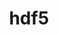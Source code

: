 ---
title: "hdf5"
layout: cache
categories: [package, develop-2023-11-26]
meta: {"versions": ["1.10.7", "1.12.2", "1.14.3", "1.8.23"], "compilers": ["cce@=15.0.1", "gcc@=10.3.0", "gcc@=11.1.0", "gcc@=11.3.0", "gcc@=11.4.0", "gcc@=7.3.1", "gcc@=7.5.0", "gcc@=9.4.0"], "oss": ["amzn2", "rhel8", "sle_hpc15", "ubuntu18.04", "ubuntu20.04", "ubuntu22.04"], "platforms": ["linux"], "targets": ["aarch64", "neoverse_n1", "neoverse_v1", "ppc64le", "x86_64_v3", "x86_64_v4", "zen4"], "stacks": ["aws-isc", "aws-isc-aarch64", "data-vis-sdk", "e4s", "e4s-cray-rhel", "e4s-cray-sles", "e4s-neoverse_v1", "e4s-oneapi", "e4s-power", "e4s-rocm-external", "ml-linux-x86_64-cpu", "ml-linux-x86_64-cuda", "ml-linux-x86_64-rocm", "radiuss", "radiuss-aws", "radiuss-aws-aarch64", "root", "tutorial"], "num_specs": 43, "num_specs_by_stack": {"root": 43, "radiuss-aws-aarch64": 4, "aws-isc-aarch64": 2, "radiuss-aws": 2, "aws-isc": 1, "e4s-cray-rhel": 3, "e4s-cray-sles": 3, "radiuss": 3, "e4s-neoverse_v1": 4, "e4s-power": 4, "data-vis-sdk": 2, "e4s": 7, "e4s-rocm-external": 2, "e4s-oneapi": 4, "ml-linux-x86_64-rocm": 1, "ml-linux-x86_64-cuda": 1, "ml-linux-x86_64-cpu": 1, "tutorial": 3}}
spec_details: [{"hash": "v3cf7qsuj35w35t4s47f5d5impaof2ic", "compiler": "gcc@=7.3.1", "versions": ["1.8.23"], "os": "amzn2", "platform": "linux", "target": "aarch64", "variants": ["api=default", "build_system=cmake", "build_type=Release", "~cxx", "~fortran", "generator=make", "~hl", "~ipo", "+mpi", "+shared", "~szip", "~threadsafe", "+tools"], "stacks": ["root", "radiuss-aws-aarch64"], "size": "-", "tarball": "https://binaries.spack.io/develop-2023-11-26/build_cache/linux-amzn2-aarch64/gcc-7.3.1/hdf5-1.8.23/linux-amzn2-aarch64-gcc-7.3.1-hdf5-1.8.23-v3cf7qsuj35w35t4s47f5d5impaof2ic.spack"}, {"hash": "etpt4c3h3scxmmwo4p4zms2cuyiboxdl", "compiler": "gcc@=7.3.1", "versions": ["1.14.3"], "os": "amzn2", "platform": "linux", "target": "aarch64", "variants": ["api=default", "build_system=cmake", "build_type=Release", "~cxx", "~fortran", "generator=make", "~hl", "~ipo", "~java", "~map", "+mpi", "+shared", "~subfiling", "~szip", "~threadsafe", "+tools"], "stacks": ["root", "radiuss-aws-aarch64"], "size": "-", "tarball": "https://binaries.spack.io/develop-2023-11-26/build_cache/linux-amzn2-aarch64/gcc-7.3.1/hdf5-1.14.3/linux-amzn2-aarch64-gcc-7.3.1-hdf5-1.14.3-etpt4c3h3scxmmwo4p4zms2cuyiboxdl.spack"}, {"hash": "wqbqm3623idi4ngunk5ch5hkcctk63pv", "compiler": "gcc@=7.3.1", "versions": ["1.14.3"], "os": "amzn2", "platform": "linux", "target": "aarch64", "variants": ["api=default", "build_system=cmake", "build_type=Release", "~cxx", "+fortran", "generator=make", "+hl", "~ipo", "~java", "~map", "+mpi", "+shared", "~subfiling", "~szip", "~threadsafe", "+tools"], "stacks": ["aws-isc-aarch64", "root"], "size": "-", "tarball": "https://binaries.spack.io/develop-2023-11-26/build_cache/linux-amzn2-aarch64/gcc-7.3.1/hdf5-1.14.3/linux-amzn2-aarch64-gcc-7.3.1-hdf5-1.14.3-wqbqm3623idi4ngunk5ch5hkcctk63pv.spack"}, {"hash": "6vji5msa6h6xidbjdxvunxklaggbspqk", "compiler": "gcc@=7.3.1", "versions": ["1.14.3"], "os": "amzn2", "platform": "linux", "target": "neoverse_n1", "variants": ["api=default", "build_system=cmake", "build_type=Release", "~cxx", "~fortran", "generator=make", "~hl", "~ipo", "~java", "~map", "+mpi", "+shared", "~subfiling", "~szip", "~threadsafe", "+tools"], "stacks": ["root", "radiuss-aws-aarch64"], "size": "-", "tarball": "https://binaries.spack.io/develop-2023-11-26/build_cache/linux-amzn2-neoverse_n1/gcc-7.3.1/hdf5-1.14.3/linux-amzn2-neoverse_n1-gcc-7.3.1-hdf5-1.14.3-6vji5msa6h6xidbjdxvunxklaggbspqk.spack"}, {"hash": "zcrxa3rcfl5imwdiy6is7ivxauawwree", "compiler": "gcc@=7.3.1", "versions": ["1.8.23"], "os": "amzn2", "platform": "linux", "target": "neoverse_n1", "variants": ["api=default", "build_system=cmake", "build_type=Release", "~cxx", "~fortran", "generator=make", "~hl", "~ipo", "+mpi", "+shared", "~szip", "~threadsafe", "+tools"], "stacks": ["root", "radiuss-aws-aarch64"], "size": "-", "tarball": "https://binaries.spack.io/develop-2023-11-26/build_cache/linux-amzn2-neoverse_n1/gcc-7.3.1/hdf5-1.8.23/linux-amzn2-neoverse_n1-gcc-7.3.1-hdf5-1.8.23-zcrxa3rcfl5imwdiy6is7ivxauawwree.spack"}, {"hash": "ch5sdmzsg6xqsky35uso5swhoy5ljwdx", "compiler": "gcc@=7.3.1", "versions": ["1.14.3"], "os": "amzn2", "platform": "linux", "target": "neoverse_n1", "variants": ["api=default", "build_system=cmake", "build_type=Release", "~cxx", "+fortran", "generator=make", "+hl", "~ipo", "~java", "~map", "+mpi", "+shared", "~subfiling", "~szip", "~threadsafe", "+tools"], "stacks": ["aws-isc-aarch64", "root"], "size": "-", "tarball": "https://binaries.spack.io/develop-2023-11-26/build_cache/linux-amzn2-neoverse_n1/gcc-7.3.1/hdf5-1.14.3/linux-amzn2-neoverse_n1-gcc-7.3.1-hdf5-1.14.3-ch5sdmzsg6xqsky35uso5swhoy5ljwdx.spack"}, {"hash": "mapw3aaffih5my4l3xgy7mjn6kt5y3h2", "compiler": "gcc@=7.3.1", "versions": ["1.8.23"], "os": "amzn2", "platform": "linux", "target": "x86_64_v3", "variants": ["api=default", "build_system=cmake", "build_type=Release", "~cxx", "~fortran", "generator=make", "~hl", "~ipo", "+mpi", "+shared", "~szip", "~threadsafe", "+tools"], "stacks": ["root", "radiuss-aws"], "size": "-", "tarball": "https://binaries.spack.io/develop-2023-11-26/build_cache/linux-amzn2-x86_64_v3/gcc-7.3.1/hdf5-1.8.23/linux-amzn2-x86_64_v3-gcc-7.3.1-hdf5-1.8.23-mapw3aaffih5my4l3xgy7mjn6kt5y3h2.spack"}, {"hash": "6xyv52e7ah2wilv5i3yun3e5tgcvoxqv", "compiler": "gcc@=7.3.1", "versions": ["1.14.3"], "os": "amzn2", "platform": "linux", "target": "x86_64_v3", "variants": ["api=default", "build_system=cmake", "build_type=Release", "~cxx", "~fortran", "generator=make", "~hl", "~ipo", "~java", "~map", "+mpi", "+shared", "~subfiling", "~szip", "~threadsafe", "+tools"], "stacks": ["root", "radiuss-aws"], "size": "-", "tarball": "https://binaries.spack.io/develop-2023-11-26/build_cache/linux-amzn2-x86_64_v3/gcc-7.3.1/hdf5-1.14.3/linux-amzn2-x86_64_v3-gcc-7.3.1-hdf5-1.14.3-6xyv52e7ah2wilv5i3yun3e5tgcvoxqv.spack"}, {"hash": "7qhgyfhj2kmlkurqjge57cbneooue7df", "compiler": "gcc@=7.3.1", "versions": ["1.14.3"], "os": "amzn2", "platform": "linux", "target": "x86_64_v3", "variants": ["api=default", "build_system=cmake", "build_type=Release", "~cxx", "+fortran", "generator=make", "+hl", "~ipo", "~java", "~map", "+mpi", "+shared", "~subfiling", "~szip", "~threadsafe", "+tools"], "stacks": ["aws-isc", "root"], "size": "-", "tarball": "https://binaries.spack.io/develop-2023-11-26/build_cache/linux-amzn2-x86_64_v3/gcc-7.3.1/hdf5-1.14.3/linux-amzn2-x86_64_v3-gcc-7.3.1-hdf5-1.14.3-7qhgyfhj2kmlkurqjge57cbneooue7df.spack"}, {"hash": "t44wqsun4jmyeqtoircvgyxexhmeari7", "compiler": "cce@=15.0.1", "versions": ["1.8.23"], "os": "rhel8", "platform": "linux", "target": "zen4", "variants": ["api=default", "build_system=cmake", "build_type=Release", "~cxx", "+fortran", "generator=make", "+hl", "~ipo", "+mpi", "+shared", "~szip", "~threadsafe", "+tools"], "stacks": ["root", "e4s-cray-rhel"], "size": "-", "tarball": "https://binaries.spack.io/develop-2023-11-26/build_cache/linux-rhel8-zen4/cce-15.0.1/hdf5-1.8.23/linux-rhel8-zen4-cce-15.0.1-hdf5-1.8.23-t44wqsun4jmyeqtoircvgyxexhmeari7.spack"}, {"hash": "mdlyknwalesx3hq3q7sdhvksffvehyh2", "compiler": "cce@=15.0.1", "versions": ["1.14.3"], "os": "rhel8", "platform": "linux", "target": "zen4", "variants": ["api=default", "build_system=cmake", "build_type=Release", "~cxx", "+fortran", "generator=make", "+hl", "~ipo", "~java", "~map", "+mpi", "+shared", "~subfiling", "~szip", "+threadsafe", "+tools"], "stacks": ["root", "e4s-cray-rhel"], "size": "-", "tarball": "https://binaries.spack.io/develop-2023-11-26/build_cache/linux-rhel8-zen4/cce-15.0.1/hdf5-1.14.3/linux-rhel8-zen4-cce-15.0.1-hdf5-1.14.3-mdlyknwalesx3hq3q7sdhvksffvehyh2.spack"}, {"hash": "ji5jxsf2noz74lmxjtpadbdxx23nb6ua", "compiler": "cce@=15.0.1", "versions": ["1.14.3"], "os": "rhel8", "platform": "linux", "target": "zen4", "variants": ["api=default", "build_system=cmake", "build_type=Release", "~cxx", "+fortran", "generator=make", "+hl", "~ipo", "~java", "~map", "+mpi", "+shared", "~subfiling", "~szip", "~threadsafe", "+tools"], "stacks": ["root", "e4s-cray-rhel"], "size": "-", "tarball": "https://binaries.spack.io/develop-2023-11-26/build_cache/linux-rhel8-zen4/cce-15.0.1/hdf5-1.14.3/linux-rhel8-zen4-cce-15.0.1-hdf5-1.14.3-ji5jxsf2noz74lmxjtpadbdxx23nb6ua.spack"}, {"hash": "pxwx6mrbrml2yosn4rgnombetjdjdyav", "compiler": "gcc@=10.3.0", "versions": ["1.8.23"], "os": "sle_hpc15", "platform": "linux", "target": "x86_64_v4", "variants": ["api=default", "build_system=cmake", "build_type=Release", "~cxx", "+fortran", "generator=make", "+hl", "~ipo", "+mpi", "+shared", "~szip", "~threadsafe", "+tools"], "stacks": ["e4s-cray-sles", "root"], "size": "-", "tarball": "https://binaries.spack.io/develop-2023-11-26/build_cache/linux-sle_hpc15-x86_64_v4/gcc-10.3.0/hdf5-1.8.23/linux-sle_hpc15-x86_64_v4-gcc-10.3.0-hdf5-1.8.23-pxwx6mrbrml2yosn4rgnombetjdjdyav.spack"}, {"hash": "k4fhj6tupqe4b6a7ntte7nvxwfxbqqp2", "compiler": "gcc@=10.3.0", "versions": ["1.14.3"], "os": "sle_hpc15", "platform": "linux", "target": "x86_64_v4", "variants": ["api=default", "build_system=cmake", "build_type=Release", "~cxx", "+fortran", "generator=make", "+hl", "~ipo", "~java", "~map", "+mpi", "+shared", "~subfiling", "~szip", "~threadsafe", "+tools"], "stacks": ["e4s-cray-sles", "root"], "size": "-", "tarball": "https://binaries.spack.io/develop-2023-11-26/build_cache/linux-sle_hpc15-x86_64_v4/gcc-10.3.0/hdf5-1.14.3/linux-sle_hpc15-x86_64_v4-gcc-10.3.0-hdf5-1.14.3-k4fhj6tupqe4b6a7ntte7nvxwfxbqqp2.spack"}, {"hash": "xjkowkdjppxxtxdi4yrnlmnt777tofal", "compiler": "gcc@=10.3.0", "versions": ["1.14.3"], "os": "sle_hpc15", "platform": "linux", "target": "x86_64_v4", "variants": ["api=default", "build_system=cmake", "build_type=Release", "~cxx", "+fortran", "generator=make", "+hl", "~ipo", "~java", "~map", "+mpi", "+shared", "~subfiling", "~szip", "+threadsafe", "+tools"], "stacks": ["e4s-cray-sles", "root"], "size": "-", "tarball": "https://binaries.spack.io/develop-2023-11-26/build_cache/linux-sle_hpc15-x86_64_v4/gcc-10.3.0/hdf5-1.14.3/linux-sle_hpc15-x86_64_v4-gcc-10.3.0-hdf5-1.14.3-xjkowkdjppxxtxdi4yrnlmnt777tofal.spack"}, {"hash": "ngofwkrv52q7lbrxe35i6mg5cu6fgfjt", "compiler": "gcc@=7.5.0", "versions": ["1.8.23"], "os": "ubuntu18.04", "platform": "linux", "target": "x86_64_v3", "variants": ["api=default", "build_system=cmake", "build_type=Release", "~cxx", "~fortran", "generator=make", "~hl", "~ipo", "+mpi", "+shared", "~szip", "~threadsafe", "+tools"], "stacks": ["root", "radiuss"], "size": "-", "tarball": "https://binaries.spack.io/develop-2023-11-26/build_cache/linux-ubuntu18.04-x86_64_v3/gcc-7.5.0/hdf5-1.8.23/linux-ubuntu18.04-x86_64_v3-gcc-7.5.0-hdf5-1.8.23-ngofwkrv52q7lbrxe35i6mg5cu6fgfjt.spack"}, {"hash": "yoqg3erz4kxgsildo5oreuggteksbzbm", "compiler": "gcc@=7.5.0", "versions": ["1.14.3"], "os": "ubuntu18.04", "platform": "linux", "target": "x86_64_v3", "variants": ["api=default", "build_system=cmake", "build_type=Release", "~cxx", "~fortran", "generator=make", "~hl", "~ipo", "~java", "~map", "+mpi", "+shared", "~subfiling", "~szip", "~threadsafe", "+tools"], "stacks": ["root", "radiuss"], "size": "-", "tarball": "https://binaries.spack.io/develop-2023-11-26/build_cache/linux-ubuntu18.04-x86_64_v3/gcc-7.5.0/hdf5-1.14.3/linux-ubuntu18.04-x86_64_v3-gcc-7.5.0-hdf5-1.14.3-yoqg3erz4kxgsildo5oreuggteksbzbm.spack"}, {"hash": "c7psbd6n7lq3n5rjgpio33lbmm6k5kj3", "compiler": "gcc@=7.5.0", "versions": ["1.8.23"], "os": "ubuntu18.04", "platform": "linux", "target": "x86_64_v3", "variants": ["api=default", "build_system=cmake", "build_type=Release", "~cxx", "~fortran", "generator=make", "~hl", "~ipo", "+mpi", "+shared", "~szip", "~threadsafe", "+tools"], "stacks": ["root", "radiuss"], "size": "-", "tarball": "https://binaries.spack.io/develop-2023-11-26/build_cache/linux-ubuntu18.04-x86_64_v3/gcc-7.5.0/hdf5-1.8.23/linux-ubuntu18.04-x86_64_v3-gcc-7.5.0-hdf5-1.8.23-c7psbd6n7lq3n5rjgpio33lbmm6k5kj3.spack"}, {"hash": "gybfk7vu6exf7jdxqobie3meqdh7m4od", "compiler": "gcc@=11.4.0", "versions": ["1.14.3"], "os": "ubuntu20.04", "platform": "linux", "target": "neoverse_v1", "variants": ["api=default", "build_system=cmake", "build_type=Release", "~cxx", "+fortran", "generator=make", "+hl", "~ipo", "~java", "~map", "+mpi", "+shared", "~subfiling", "~szip", "+threadsafe", "+tools"], "stacks": ["root", "e4s-neoverse_v1"], "size": "-", "tarball": "https://binaries.spack.io/develop-2023-11-26/build_cache/linux-ubuntu20.04-neoverse_v1/gcc-11.4.0/hdf5-1.14.3/linux-ubuntu20.04-neoverse_v1-gcc-11.4.0-hdf5-1.14.3-gybfk7vu6exf7jdxqobie3meqdh7m4od.spack"}, {"hash": "4fizzp6tn6wpw2mpcdk2rronhifgj3jm", "compiler": "gcc@=11.4.0", "versions": ["1.14.3"], "os": "ubuntu20.04", "platform": "linux", "target": "neoverse_v1", "variants": ["api=default", "build_system=cmake", "build_type=Release", "~cxx", "+fortran", "generator=make", "+hl", "~ipo", "~java", "~map", "+mpi", "+shared", "~subfiling", "~szip", "~threadsafe", "+tools"], "stacks": ["root", "e4s-neoverse_v1"], "size": "-", "tarball": "https://binaries.spack.io/develop-2023-11-26/build_cache/linux-ubuntu20.04-neoverse_v1/gcc-11.4.0/hdf5-1.14.3/linux-ubuntu20.04-neoverse_v1-gcc-11.4.0-hdf5-1.14.3-4fizzp6tn6wpw2mpcdk2rronhifgj3jm.spack"}, {"hash": "53vdfniecqm6dwhtx5gvbt3oyo5zdn34", "compiler": "gcc@=11.4.0", "versions": ["1.8.23"], "os": "ubuntu20.04", "platform": "linux", "target": "neoverse_v1", "variants": ["api=default", "build_system=cmake", "build_type=Release", "~cxx", "+fortran", "generator=make", "+hl", "~ipo", "+mpi", "+shared", "~szip", "~threadsafe", "+tools"], "stacks": ["root", "e4s-neoverse_v1"], "size": "-", "tarball": "https://binaries.spack.io/develop-2023-11-26/build_cache/linux-ubuntu20.04-neoverse_v1/gcc-11.4.0/hdf5-1.8.23/linux-ubuntu20.04-neoverse_v1-gcc-11.4.0-hdf5-1.8.23-53vdfniecqm6dwhtx5gvbt3oyo5zdn34.spack"}, {"hash": "ug2ciq2lwvtmip3xhy6ywbqh2bfg7wz3", "compiler": "gcc@=11.4.0", "versions": ["1.8.23"], "os": "ubuntu20.04", "platform": "linux", "target": "neoverse_v1", "variants": ["api=default", "build_system=cmake", "build_type=Release", "~cxx", "+fortran", "generator=make", "+hl", "~ipo", "+mpi", "+shared", "~szip", "~threadsafe", "+tools"], "stacks": ["root", "e4s-neoverse_v1"], "size": "-", "tarball": "https://binaries.spack.io/develop-2023-11-26/build_cache/linux-ubuntu20.04-neoverse_v1/gcc-11.4.0/hdf5-1.8.23/linux-ubuntu20.04-neoverse_v1-gcc-11.4.0-hdf5-1.8.23-ug2ciq2lwvtmip3xhy6ywbqh2bfg7wz3.spack"}, {"hash": "zfbb35e46cjtxxmxfdzodm4pyke2dem7", "compiler": "gcc@=9.4.0", "versions": ["1.14.3"], "os": "ubuntu20.04", "platform": "linux", "target": "ppc64le", "variants": ["api=default", "build_system=cmake", "build_type=Release", "~cxx", "+fortran", "generator=make", "+hl", "~ipo", "~java", "~map", "+mpi", "+shared", "~subfiling", "~szip", "~threadsafe", "+tools"], "stacks": ["root", "e4s-power"], "size": "-", "tarball": "https://binaries.spack.io/develop-2023-11-26/build_cache/linux-ubuntu20.04-ppc64le/gcc-9.4.0/hdf5-1.14.3/linux-ubuntu20.04-ppc64le-gcc-9.4.0-hdf5-1.14.3-zfbb35e46cjtxxmxfdzodm4pyke2dem7.spack"}, {"hash": "hpxrrfk7qgr7udn3bdltuov6w7bx2jrd", "compiler": "gcc@=9.4.0", "versions": ["1.14.3"], "os": "ubuntu20.04", "platform": "linux", "target": "ppc64le", "variants": ["api=default", "build_system=cmake", "build_type=Release", "~cxx", "+fortran", "generator=make", "+hl", "~ipo", "~java", "~map", "+mpi", "+shared", "~subfiling", "~szip", "+threadsafe", "+tools"], "stacks": ["root", "e4s-power"], "size": "-", "tarball": "https://binaries.spack.io/develop-2023-11-26/build_cache/linux-ubuntu20.04-ppc64le/gcc-9.4.0/hdf5-1.14.3/linux-ubuntu20.04-ppc64le-gcc-9.4.0-hdf5-1.14.3-hpxrrfk7qgr7udn3bdltuov6w7bx2jrd.spack"}, {"hash": "jvwrj4le6rfqq2fr6tybxoisatctooi3", "compiler": "gcc@=9.4.0", "versions": ["1.8.23"], "os": "ubuntu20.04", "platform": "linux", "target": "ppc64le", "variants": ["api=default", "build_system=cmake", "build_type=Release", "~cxx", "+fortran", "generator=make", "+hl", "~ipo", "+mpi", "+shared", "~szip", "~threadsafe", "+tools"], "stacks": ["root", "e4s-power"], "size": "-", "tarball": "https://binaries.spack.io/develop-2023-11-26/build_cache/linux-ubuntu20.04-ppc64le/gcc-9.4.0/hdf5-1.8.23/linux-ubuntu20.04-ppc64le-gcc-9.4.0-hdf5-1.8.23-jvwrj4le6rfqq2fr6tybxoisatctooi3.spack"}, {"hash": "impoztcvmlqs4tspd4vczktezklj7ods", "compiler": "gcc@=9.4.0", "versions": ["1.8.23"], "os": "ubuntu20.04", "platform": "linux", "target": "ppc64le", "variants": ["api=default", "build_system=cmake", "build_type=Release", "~cxx", "+fortran", "generator=make", "+hl", "~ipo", "+mpi", "+shared", "~szip", "~threadsafe", "+tools"], "stacks": ["root", "e4s-power"], "size": "-", "tarball": "https://binaries.spack.io/develop-2023-11-26/build_cache/linux-ubuntu20.04-ppc64le/gcc-9.4.0/hdf5-1.8.23/linux-ubuntu20.04-ppc64le-gcc-9.4.0-hdf5-1.8.23-impoztcvmlqs4tspd4vczktezklj7ods.spack"}, {"hash": "c3v3meone3vttayer6cvrivwuugtxp7i", "compiler": "gcc@=11.1.0", "versions": ["1.14.3"], "os": "ubuntu20.04", "platform": "linux", "target": "x86_64_v3", "variants": ["api=default", "build_system=cmake", "build_type=Release", "~cxx", "+fortran", "generator=make", "+hl", "~ipo", "~java", "~map", "+mpi", "+shared", "~subfiling", "~szip", "+threadsafe", "+tools"], "stacks": ["root", "data-vis-sdk"], "size": "-", "tarball": "https://binaries.spack.io/develop-2023-11-26/build_cache/linux-ubuntu20.04-x86_64_v3/gcc-11.1.0/hdf5-1.14.3/linux-ubuntu20.04-x86_64_v3-gcc-11.1.0-hdf5-1.14.3-c3v3meone3vttayer6cvrivwuugtxp7i.spack"}, {"hash": "nvsgmdsjerdtpsnmrm5xa2hvuqn5uvdu", "compiler": "gcc@=11.1.0", "versions": ["1.14.3"], "os": "ubuntu20.04", "platform": "linux", "target": "x86_64_v3", "variants": ["api=default", "build_system=cmake", "build_type=Release", "~cxx", "+fortran", "generator=make", "+hl", "~ipo", "~java", "~map", "+mpi", "+shared", "~subfiling", "~szip", "+threadsafe", "+tools"], "stacks": ["root", "data-vis-sdk"], "size": "-", "tarball": "https://binaries.spack.io/develop-2023-11-26/build_cache/linux-ubuntu20.04-x86_64_v3/gcc-11.1.0/hdf5-1.14.3/linux-ubuntu20.04-x86_64_v3-gcc-11.1.0-hdf5-1.14.3-nvsgmdsjerdtpsnmrm5xa2hvuqn5uvdu.spack"}, {"hash": "4aur67iapkdgumyse67qq3brv6liiyt4", "compiler": "gcc@=11.4.0", "versions": ["1.12.2"], "os": "ubuntu20.04", "platform": "linux", "target": "x86_64_v3", "variants": ["api=default", "build_system=cmake", "build_type=Release", "~cxx", "+fortran", "generator=make", "+hl", "~ipo", "~java", "+mpi", "+shared", "~szip", "~threadsafe", "+tools"], "stacks": ["root", "e4s"], "size": "-", "tarball": "https://binaries.spack.io/develop-2023-11-26/build_cache/linux-ubuntu20.04-x86_64_v3/gcc-11.4.0/hdf5-1.12.2/linux-ubuntu20.04-x86_64_v3-gcc-11.4.0-hdf5-1.12.2-4aur67iapkdgumyse67qq3brv6liiyt4.spack"}, {"hash": "5hlmezmdi67ohtztv7mxpvgygyy4ibjj", "compiler": "gcc@=11.4.0", "versions": ["1.14.3"], "os": "ubuntu20.04", "platform": "linux", "target": "x86_64_v3", "variants": ["api=default", "build_system=cmake", "build_type=Release", "~cxx", "+fortran", "generator=make", "+hl", "~ipo", "~java", "~map", "+mpi", "+shared", "~subfiling", "~szip", "+threadsafe", "+tools"], "stacks": ["root", "e4s"], "size": "-", "tarball": "https://binaries.spack.io/develop-2023-11-26/build_cache/linux-ubuntu20.04-x86_64_v3/gcc-11.4.0/hdf5-1.14.3/linux-ubuntu20.04-x86_64_v3-gcc-11.4.0-hdf5-1.14.3-5hlmezmdi67ohtztv7mxpvgygyy4ibjj.spack"}, {"hash": "raocfzwhdrsl2lxvxevzrrdam63kypji", "compiler": "gcc@=11.4.0", "versions": ["1.14.3"], "os": "ubuntu20.04", "platform": "linux", "target": "x86_64_v3", "variants": ["api=default", "build_system=cmake", "build_type=Release", "~cxx", "+fortran", "generator=make", "+hl", "~ipo", "~java", "~map", "+mpi", "+shared", "~subfiling", "~szip", "~threadsafe", "+tools"], "stacks": ["root", "e4s-rocm-external", "e4s"], "size": "-", "tarball": "https://binaries.spack.io/develop-2023-11-26/build_cache/linux-ubuntu20.04-x86_64_v3/gcc-11.4.0/hdf5-1.14.3/linux-ubuntu20.04-x86_64_v3-gcc-11.4.0-hdf5-1.14.3-raocfzwhdrsl2lxvxevzrrdam63kypji.spack"}, {"hash": "fkx6p2tybxkcrwifuwyfll5after7o2f", "compiler": "gcc@=11.4.0", "versions": ["1.8.23"], "os": "ubuntu20.04", "platform": "linux", "target": "x86_64_v3", "variants": ["api=default", "build_system=cmake", "build_type=Release", "~cxx", "+fortran", "generator=make", "+hl", "~ipo", "+mpi", "+shared", "~szip", "~threadsafe", "+tools"], "stacks": ["root", "e4s"], "size": "-", "tarball": "https://binaries.spack.io/develop-2023-11-26/build_cache/linux-ubuntu20.04-x86_64_v3/gcc-11.4.0/hdf5-1.8.23/linux-ubuntu20.04-x86_64_v3-gcc-11.4.0-hdf5-1.8.23-fkx6p2tybxkcrwifuwyfll5after7o2f.spack"}, {"hash": "2m4gdxo5ezkdhob666fv2hrohk3t6a3i", "compiler": "gcc@=11.4.0", "versions": ["1.14.3"], "os": "ubuntu20.04", "platform": "linux", "target": "x86_64_v3", "variants": ["api=default", "build_system=cmake", "build_type=Release", "~cxx", "+fortran", "generator=make", "+hl", "~ipo", "~java", "~map", "+mpi", "+shared", "~subfiling", "~szip", "+threadsafe", "+tools"], "stacks": ["root", "e4s-rocm-external", "e4s"], "size": "-", "tarball": "https://binaries.spack.io/develop-2023-11-26/build_cache/linux-ubuntu20.04-x86_64_v3/gcc-11.4.0/hdf5-1.14.3/linux-ubuntu20.04-x86_64_v3-gcc-11.4.0-hdf5-1.14.3-2m4gdxo5ezkdhob666fv2hrohk3t6a3i.spack"}, {"hash": "sj2ng56ey2ajclb5cl3x6c466f5uo4fp", "compiler": "gcc@=11.4.0", "versions": ["1.8.23"], "os": "ubuntu20.04", "platform": "linux", "target": "x86_64_v3", "variants": ["api=default", "build_system=cmake", "build_type=Release", "~cxx", "+fortran", "generator=make", "+hl", "~ipo", "+mpi", "+shared", "~szip", "~threadsafe", "+tools"], "stacks": ["root", "e4s"], "size": "-", "tarball": "https://binaries.spack.io/develop-2023-11-26/build_cache/linux-ubuntu20.04-x86_64_v3/gcc-11.4.0/hdf5-1.8.23/linux-ubuntu20.04-x86_64_v3-gcc-11.4.0-hdf5-1.8.23-sj2ng56ey2ajclb5cl3x6c466f5uo4fp.spack"}, {"hash": "nkxqhvpexogx4cdfjukktzzml2uoclvf", "compiler": "gcc@=11.4.0", "versions": ["1.10.7"], "os": "ubuntu20.04", "platform": "linux", "target": "x86_64_v3", "variants": ["api=default", "build_system=cmake", "build_type=Release", "~cxx", "+fortran", "generator=make", "+hl", "~ipo", "~java", "+mpi", "patches=2a1e311", "+shared", "~szip", "~threadsafe", "+tools"], "stacks": ["root", "e4s"], "size": "-", "tarball": "https://binaries.spack.io/develop-2023-11-26/build_cache/linux-ubuntu20.04-x86_64_v3/gcc-11.4.0/hdf5-1.10.7/linux-ubuntu20.04-x86_64_v3-gcc-11.4.0-hdf5-1.10.7-nkxqhvpexogx4cdfjukktzzml2uoclvf.spack"}, {"hash": "4ehreaquwgt4jtvewlbri2yz6skynfvn", "compiler": "gcc@=11.4.0", "versions": ["1.14.3"], "os": "ubuntu20.04", "platform": "linux", "target": "x86_64_v3", "variants": ["api=default", "build_system=cmake", "build_type=Release", "~cxx", "+fortran", "generator=make", "+hl", "~ipo", "~java", "~map", "+mpi", "+shared", "~subfiling", "~szip", "~threadsafe", "+tools"], "stacks": ["root", "e4s-oneapi"], "size": "-", "tarball": "https://binaries.spack.io/develop-2023-11-26/build_cache/linux-ubuntu20.04-x86_64_v3/gcc-11.4.0/hdf5-1.14.3/linux-ubuntu20.04-x86_64_v3-gcc-11.4.0-hdf5-1.14.3-4ehreaquwgt4jtvewlbri2yz6skynfvn.spack"}, {"hash": "xzietrwl5qzdklcegjf3jqqwerzizkoa", "compiler": "gcc@=11.4.0", "versions": ["1.14.3"], "os": "ubuntu20.04", "platform": "linux", "target": "x86_64_v3", "variants": ["api=default", "build_system=cmake", "build_type=Release", "~cxx", "+fortran", "generator=make", "+hl", "~ipo", "~java", "~map", "+mpi", "+shared", "~subfiling", "~szip", "~threadsafe", "+tools"], "stacks": ["root", "e4s-oneapi"], "size": "-", "tarball": "https://binaries.spack.io/develop-2023-11-26/build_cache/linux-ubuntu20.04-x86_64_v3/gcc-11.4.0/hdf5-1.14.3/linux-ubuntu20.04-x86_64_v3-gcc-11.4.0-hdf5-1.14.3-xzietrwl5qzdklcegjf3jqqwerzizkoa.spack"}, {"hash": "4f4hzxmwxqtqxqg2xsvmwglkz7isxqzv", "compiler": "gcc@=11.4.0", "versions": ["1.8.23"], "os": "ubuntu20.04", "platform": "linux", "target": "x86_64_v3", "variants": ["api=default", "build_system=cmake", "build_type=Release", "~cxx", "+fortran", "generator=make", "+hl", "~ipo", "+mpi", "+shared", "~szip", "~threadsafe", "+tools"], "stacks": ["root", "e4s-oneapi"], "size": "-", "tarball": "https://binaries.spack.io/develop-2023-11-26/build_cache/linux-ubuntu20.04-x86_64_v3/gcc-11.4.0/hdf5-1.8.23/linux-ubuntu20.04-x86_64_v3-gcc-11.4.0-hdf5-1.8.23-4f4hzxmwxqtqxqg2xsvmwglkz7isxqzv.spack"}, {"hash": "jdktcnzspv6yxpo75wsgcprgnl734f52", "compiler": "gcc@=11.4.0", "versions": ["1.14.3"], "os": "ubuntu20.04", "platform": "linux", "target": "x86_64_v3", "variants": ["api=default", "build_system=cmake", "build_type=Release", "~cxx", "+fortran", "generator=make", "+hl", "~ipo", "~java", "~map", "+mpi", "+shared", "~subfiling", "~szip", "+threadsafe", "+tools"], "stacks": ["root", "e4s-oneapi"], "size": "-", "tarball": "https://binaries.spack.io/develop-2023-11-26/build_cache/linux-ubuntu20.04-x86_64_v3/gcc-11.4.0/hdf5-1.14.3/linux-ubuntu20.04-x86_64_v3-gcc-11.4.0-hdf5-1.14.3-jdktcnzspv6yxpo75wsgcprgnl734f52.spack"}, {"hash": "2qsya2k2qa2spvyd6auoo6mzbvogexyq", "compiler": "gcc@=11.3.0", "versions": ["1.14.3"], "os": "ubuntu22.04", "platform": "linux", "target": "x86_64_v3", "variants": ["api=default", "build_system=cmake", "build_type=Release", "~cxx", "~fortran", "generator=make", "+hl", "~ipo", "~java", "~map", "~mpi", "+shared", "~subfiling", "~szip", "~threadsafe", "+tools"], "stacks": ["root", "ml-linux-x86_64-rocm", "ml-linux-x86_64-cuda", "ml-linux-x86_64-cpu"], "size": "-", "tarball": "https://binaries.spack.io/develop-2023-11-26/build_cache/linux-ubuntu22.04-x86_64_v3/gcc-11.3.0/hdf5-1.14.3/linux-ubuntu22.04-x86_64_v3-gcc-11.3.0-hdf5-1.14.3-2qsya2k2qa2spvyd6auoo6mzbvogexyq.spack"}, {"hash": "5g6z2vhawhdynwbec3xfgwuatfqygvxm", "compiler": "gcc@=11.4.0", "versions": ["1.14.3"], "os": "ubuntu22.04", "platform": "linux", "target": "x86_64_v3", "variants": ["api=default", "build_system=cmake", "build_type=Release", "~cxx", "~fortran", "generator=make", "~hl", "~ipo", "~java", "~map", "+mpi", "+shared", "~subfiling", "~szip", "~threadsafe", "+tools"], "stacks": ["root", "tutorial"], "size": "-", "tarball": "https://binaries.spack.io/develop-2023-11-26/build_cache/linux-ubuntu22.04-x86_64_v3/gcc-11.4.0/hdf5-1.14.3/linux-ubuntu22.04-x86_64_v3-gcc-11.4.0-hdf5-1.14.3-5g6z2vhawhdynwbec3xfgwuatfqygvxm.spack"}, {"hash": "tz3ax2o7vyrwdpkrmp5xudqqhuhrzieq", "compiler": "gcc@=11.4.0", "versions": ["1.14.3"], "os": "ubuntu22.04", "platform": "linux", "target": "x86_64_v3", "variants": ["api=default", "build_system=cmake", "build_type=Release", "~cxx", "~fortran", "generator=make", "~hl", "~ipo", "~java", "~map", "~mpi", "+shared", "~subfiling", "~szip", "~threadsafe", "+tools"], "stacks": ["root", "tutorial"], "size": "-", "tarball": "https://binaries.spack.io/develop-2023-11-26/build_cache/linux-ubuntu22.04-x86_64_v3/gcc-11.4.0/hdf5-1.14.3/linux-ubuntu22.04-x86_64_v3-gcc-11.4.0-hdf5-1.14.3-tz3ax2o7vyrwdpkrmp5xudqqhuhrzieq.spack"}, {"hash": "mdtlq5hxlikzkwjvy67cswagdanztwhp", "compiler": "gcc@=11.4.0", "versions": ["1.14.3"], "os": "ubuntu22.04", "platform": "linux", "target": "x86_64_v3", "variants": ["api=default", "build_system=cmake", "build_type=Release", "~cxx", "~fortran", "generator=make", "+hl", "~ipo", "~java", "~map", "+mpi", "+shared", "~subfiling", "~szip", "~threadsafe", "+tools"], "stacks": ["root", "tutorial"], "size": "-", "tarball": "https://binaries.spack.io/develop-2023-11-26/build_cache/linux-ubuntu22.04-x86_64_v3/gcc-11.4.0/hdf5-1.14.3/linux-ubuntu22.04-x86_64_v3-gcc-11.4.0-hdf5-1.14.3-mdtlq5hxlikzkwjvy67cswagdanztwhp.spack"}]
---